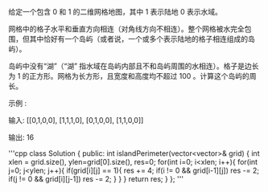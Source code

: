 
给定一个包含 0 和 1 的二维网格地图，其中 1 表示陆地 0 表示水域。

网格中的格子水平和垂直方向相连（对角线方向不相连）。整个网格被水完全包围，但其中恰好有一个岛屿（或者说，一个或多个表示陆地的格子相连组成的岛屿）。

岛屿中没有“湖”（“湖” 指水域在岛屿内部且不和岛屿周围的水相连）。格子是边长为 1 的正方形。网格为长方形，且宽度和高度均不超过 100 。计算这个岛屿的周长。

 

示例 :

输入:
[[0,1,0,0],
 [1,1,1,0],
 [0,1,0,0],
 [1,1,0,0]]

输出: 16

'''cpp
class Solution {
public:
    int islandPerimeter(vector<vector<int>>& grid) {
        int xlen = grid.size(), ylen=grid[0].size(), res=0;
        for(int i=0; i<xlen; i++){
            for(int j=0; j<ylen; j++){
                if(grid[i][j] == 1){
                    res += 4;
                    if(i != 0 && grid[i-1][j])
                        res -= 2;
                    if(j != 0 && grid[i][j-1])
                        res -= 2;
                }
            }
        }
        return res;
    }
};
'''
